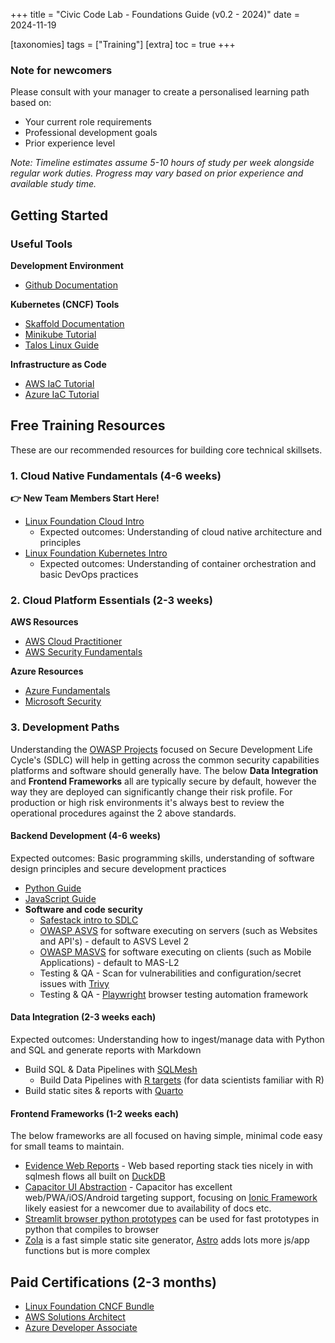 +++
title = "Civic Code Lab - Foundations Guide (v0.2 - 2024)"
date = 2024-11-19

[taxonomies]
tags = ["Training"]
[extra]
toc = true
+++

### Note for newcomers
Please consult with your manager to create a personalised learning path based on:
* Your current role requirements
* Professional development goals
* Prior experience level

*Note: Timeline estimates assume 5-10 hours of study per week alongside regular work duties. Progress may vary based on prior experience and available study time.*

## Getting Started

### Useful Tools

**Development Environment**
* [Github Documentation](https://docs.github.com/en/codespaces/getting-started/quickstart)

**Kubernetes (CNCF) Tools**
* [Skaffold Documentation](https://skaffold.dev/docs/quickstart/)
* [Minikube Tutorial](https://kubernetes.io/docs/tutorials/hello-minikube/)
* [Talos Linux Guide](https://www.talos.dev/v1.8/introduction/getting-started/)

**Infrastructure as Code**
* [AWS IaC Tutorial](https://developer.hashicorp.com/terraform/tutorials/aws-get-started)
* [Azure IaC Tutorial](https://developer.hashicorp.com/terraform/tutorials/azure-get-started)

## Free Training Resources

These are our recommended resources for building core technical skillsets.

### 1. Cloud Native Fundamentals (4-6 weeks)

**👉 New Team Members Start Here!**

* [Linux Foundation Cloud Intro](https://training.linuxfoundation.org/training/introduction-to-cloud-infrastructure-technologies/)
  * Expected outcomes: Understanding of cloud native architecture and principles
* [Linux Foundation Kubernetes Intro](https://training.linuxfoundation.org/training/introduction-to-kubernetes/)
  * Expected outcomes: Understanding of container orchestration and basic DevOps practices

### 2. Cloud Platform Essentials (2-3 weeks)

**AWS Resources**
* [AWS Cloud Practitioner](https://explore.skillbuilder.aws/learn/course/external/view/elearning/134/aws-cloud-practitioner-essentials)
* [AWS Security Fundamentals](https://explore.skillbuilder.aws/learn/course/external/view/elearning/48/aws-security-fundamentals)

**Azure Resources**
* [Azure Fundamentals](https://learn.microsoft.com/en-us/training/courses/az-900t00)
* [Microsoft Security](https://microsoft.github.io/PartnerResources/skilling/microsoft-security-academy/start)

### 3. Development Paths

Understanding the [OWASP Projects](https://owasp.org/projects/) focused on Secure Development Life Cycle's (SDLC) will help in getting across the common security capabilities platforms and software should generally have. The below **Data Integration** and **Frontend Frameworks** all are typically secure by default, however the way they are deployed can significantly change their risk profile. For production or high risk environments it's always best to review the operational procedures against the 2 above standards.

#### Backend Development (4-6 weeks)
Expected outcomes: Basic programming skills, understanding of software design principles and secure development practices

* [Python Guide](https://third-bit.com/sdxpy/)
* [JavaScript Guide](https://third-bit.com/sdxjs/)
* **Software and code security**
  * [Safestack intro to SDLC](https://safestack.io/free-application-security-program/)
  * [OWASP ASVS](https://owasp.org/www-project-application-security-verification-standard/) for software executing on servers (such as Websites and API's) - default to ASVS Level 2
  * [OWASP MASVS](https://mas.owasp.org/MASVS/) for software executing on clients (such as Mobile Applications) - default to MAS-L2
  * Testing & QA - Scan for vulnerabilities and configuration/secret issues with [Trivy](https://aquasecurity.github.io/trivy/)
  * Testing & QA - [Playwright](https://playwright.dev/) browser testing automation framework

#### Data Integration (2-3 weeks each)
Expected outcomes: Understanding how to ingest/manage data with Python and SQL and generate reports with Markdown

* Build SQL & Data Pipelines with [SQLMesh](https://sqlmesh.readthedocs.io/en/stable/concepts/overview/)
  * Build Data Pipelines with [R targets](https://books.ropensci.org/targets/) (for data scientists familiar with R)
* Build static sites & reports with [Quarto](https://quarto.org/)

#### Frontend Frameworks (1-2 weeks each)
The below frameworks are all focused on having simple, minimal code easy for small teams to maintain.

* [Evidence Web Reports](https://evidence.dev) - Web based reporting stack ties nicely in with sqlmesh flows all built on [DuckDB](https://duckdb.org)
* [Capacitor UI Abstraction](https://capacitorjs.com/docs/getting-started/ui) - Capacitor has excellent web/PWA/iOS/Android targeting support, focusing on [Ionic Framework](https://ionicframework.com/docs/react) likely easiest for a newcomer due to availability of docs etc.
* [Streamlit browser python prototypes](https://edit.share.stlite.net) can be used for fast prototypes in python that compiles to browser
* [Zola](https://www.getzola.org) is a fast simple static site generator, [Astro](https://astro.build) adds lots more js/app functions but is more complex

## Paid Certifications (2-3 months)

* [Linux Foundation CNCF Bundle](https://training.linuxfoundation.org/training/cka-ckad-cks-exam-bundle/)
* [AWS Solutions Architect](https://aws.amazon.com/certification/certified-solutions-architect-associate/)
* [Azure Developer Associate](https://learn.microsoft.com/en-us/credentials/certifications/azure-developer/?practice-assessment-type=certification)